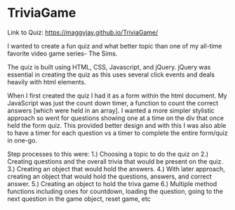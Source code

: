 # TriviaGame

Link to Quiz: https://maggyjay.github.io/TriviaGame/

I wanted to create a fun quiz and what better topic than one of my all-time favorite video game series- The Sims. 

The quiz is built using HTML, CSS, Javascript, and jQuery. jQuery was essential in creating the quiz as this uses several click events and deals heavily with html elements. 

When I first created the quiz I had it as a form within the html document. My JavaScript was just the count down timer, a function to count the correct answers [which were held in an array]. I wanted a more simpler stylistic approach so went for questions showing one at a time on the div that once held the form quiz. This provided better design and with this I was also able to have a timer for each question vs a timer to complete the entire form/quiz in one-go. 

Step processes to this were:
1.) Choosing a topic to do the quiz on
2.) Creating questions and the overall trivia that would be present on the quiz. 
3.) Creating an object that would hold the answers.
4.) With later approach, creating an object that would hold the questions, answers, and correct answer.
5.) Creating an object to hold the triva game
6.) Multiple method functions including ones for countdown, loading the question, going to the next question in the game object, reset game, etc
